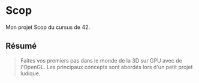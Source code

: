 # Scop
Mon projet Scop du cursus de 42.

## Résumé
>  Faites vos premiers pas dans le monde de la 3D sur GPU avec de l'OpenGL. Les principaux concepts sont abordés lors d'un petit projet ludique.